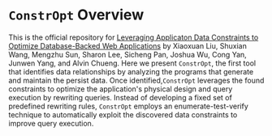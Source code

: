 # `ConstrOpt` Overview
This is the official repository for [Leveraging Applicaton Data Constraints to Optimize Database-Backed Web Applications](https://arxiv.org/abs/2205.02954) by Xiaoxuan Liu, Shuxian Wang, Mengzhu Sun, Sharon Lee, Sicheng Pan, Joshua Wu, Cong Yan, Junwen Yang, and Alvin Chueng. 
Here we present `ConstrOpt`, the first tool that identifies data relationships by analyzing the programs that generate and maintain the persist data. Once identified,`ConstrOpt` leverages the found constraints to optimize the application's physical design and query execution by rewriting queries. Instead of developing a fixed set of predefined rewriting rules, `ConstrOpt` employs an enumerate-test-verify technique to automatically exploit the discovered data constraints to improve query execution. 
<!-- <img src="./figures/readme/system_architecture.png" width=380> -->

<!-- ## Install
### Ruby Dependencies
We highly recommend use [rbenv](https://github.com/rbenv/rbenv#command-reference) or [rmv](https://rvm.io) to manage ruby environments. Note that `ConstrOpt` requires ruby version >= 3.0.0.  
To install third party libraries for ruby, under root directory, run
``` 
bundler install
```
### Python Dependencies
We highly recommend install and manage python dependencies using `conda`. Run command `conda create --name <your_env_name> --file requirements.txt` for installing dependencies. 

## Experiment
All experiments we did in the paper are under `/constropt/autrite` directory. For re-run experiements on redmine, openprojects, and forem, run the following under the `/constropt/autrite` directory. `/constropt/autrite/` directory contains util functions for experiment evaluation. 
```
python3 pipeline.py --app <appname>
python3 pipeline.py --app redmine  # example
```
The following is the version information we use for apps in our experiments.
| Application | Ruby Version | Release Version/Tag                             |
|-------------|--------------|-------------------------------------------------|
| ConstrOpt   | >= 3.0.0     | NA                                              |
| Redmine     | 3.0.0        | commit cfba76019b31e22e2de4b1a8b99b201fc31ada29 |
| Dev.to      | 2.7.2        | commit cfba76019b31e22e2de4b1a8b99b201fc31ada29 |
| Openproject | 2.7.4        | commit cfba76019b31e22e2de4b1a8b99b201fc31ada29 |
| mastodon    | 3.0.2        | tag 3.5.5, commit fbcbf7898f000d9d1a21d52e8a8d3ed4602aa7db |
| spree       | 3.0.0        | tag 4.4.0, commit 5c9dffb84028085d044e199e6f6f8a20c02dca11 |
| openstreetmap| 3.0.0       | commit 5c76c5a933d212c48e6e1b83361f62e7f1b6c3cc

## Constraint Extractor
Constraint extractor extracts both application constraints and database constraints automatically from the source code. Constraint extractor is under `/constropt/constr_extractor/` directory.
ConstrOpt to extract constraints of different types as shown below.
- **Inclusion**: the field value is restricted to a limited set.
- **Presence**: the field value cannot be null. This is the same as the SQL NOT NULL constraint, but is only implicitly defined in the
application code.
- **Length**: the length of a string field should be in a certain range.
- Uniqueness: same as the SQL uniqueness constraint, but is only
defined in the application.
- **Format**: the value of a string field must match a regular expres-
sion, which is specified in the application code.
- **Numerical**: the value of a numerical field must lie in the range
specified in the application code.
- **Foreign key**: same as the SQL foreign key constraint, where the
field points to the primary key of the referenced table.
### Run Extractor
Under the root directory (`\ConstrOpt`), run 
```
ruby extract.rb <appname>
ruby extract.rb redmine    # example 
```
### Run tests
Under the root directory (`\ConstrOpt`), following the following command:
```
cd constropt/constr_extractor/      # enter directory
bundle install                      # install ruby dependencies
./run_test.sh                       # run all tests 
```

## Query Rewriter
ConstrOpt employs an enumerate-test-verify technique to automatically exploit the discovered data constraints to improve query execution. Each resulting rewrite is provably equivalent semantically to the original query. 
### How to run Rewriter tests
Under `constropt/` directory, run
```
python3 query_rewriter_tests/test.py # run all tests
``` -->
